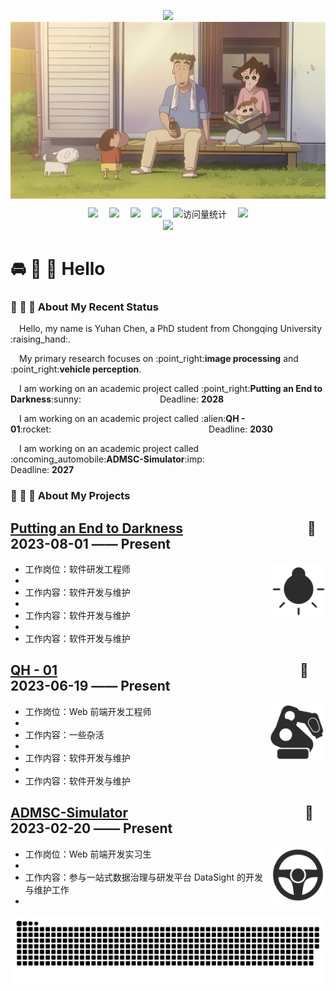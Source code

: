 <p align="center">
   <img src="https://readme-typing-svg.demolab.com?font=Fira+Code&pause=1000&width=435&lines=Welcome to YHC Studio&center=true&size=27" />
  <img src="https://github.com/chenyuhan1997/chenyuhan1997/blob/main/assets/1.png" alt="my" width="1000" style="display: block; margin: 0 auto;"/>
</p>


<div align="center">
 <a href="https://www.zhihu.com/people/qiao-han-80-16/"><img src="https://img.shields.io/badge/Website-ZHIHU-blue" /></a>&emsp;
 <a href="https://blog.csdn.net/m0_57628341/"><img src="https://img.shields.io/badge/Website-CSDN-orange" /></a>&emsp;
 <a href="https://space.bilibili.com/55263196/"><img src="https://img.shields.io/badge/Website-Bilibili-ff69b4" /></a>&emsp;
 <a href="https://github.com/chenyuhan1997/"><img src="https://img.shields.io/badge/Website-Github-black" /></a>&emsp;
 <!-- visitor -->
 <img src="https://komarev.com/ghpvc/?username=chenyuhan1997&label=Views&color=orange&style=flat" alt="访问量统计" />&emsp;
 <!-- wakatime -->    
 <a href="https://github.com/chenyuhan1997"><img src="https://wakatime.com/badge/user/42d0678c-368b-448b-9a77-5d21c5b55352.svg" /></a>
</div>

<div align="center">
   <img width="1000" src="https://github-readme-stats.vercel.app/api?username=chenyuhan1997&hide_title=true&hide_border=true&show_icons=trueline_height=200&text_color=000&icon_color=000&bg_color=0,ea6161,ffc64d,fffc4d,52fa5a&theme=graywhite" />
</div>

#  :oncoming_automobile: :bath: :bath: Hello

<table>
  


### :love_hotel: :runner: :runner: About My Recent Status

<p>&emsp;Hello, my name is Yuhan Chen, a PhD student from Chongqing University :raising_hand:.</p>
<p>&emsp;My primary research focuses on :point_right:<strong>image processing</strong> and :point_right:<strong>vehicle perception</strong>.</p>
<p>&emsp;I am working on an academic project called :point_right:<strong>Putting an End to Darkness</strong>:sunny:&emsp;&emsp;&emsp;&emsp;&emsp;&emsp;&emsp;&emsp;&emsp;Deadline: <strong>2028</strong></p>
<p>&emsp;I am working on an academic project called :alien:<strong>QH - 01</strong>:rocket:&emsp;&emsp;&emsp;&emsp;&emsp;&emsp;&emsp;&emsp;&emsp;&emsp;&emsp;&emsp;&emsp;&emsp;&emsp;&emsp;&emsp;&emsp;Deadline: <strong>2030</strong></p>
<p>&emsp;I am working on an academic project called :oncoming_automobile:<strong>ADMSC-Simulator</strong>:imp:&emsp;&emsp;&emsp;&emsp;&emsp;&emsp;&emsp;&emsp;&emsp;&emsp;&emsp;&emsp;&emsp;Deadline: <strong>2027</strong></p>

### :post_office: :runner: :runner: About My Projects


## [Putting an End to Darkness](https://lusun.com/) &emsp;&emsp;&emsp;&emsp;&emsp;&emsp;&emsp;&emsp;&emsp; 📌 2023-08-01 —— Present
<img align="right" width="88" src="https://github.com/chenyuhan1997/chenyuhan1997/blob/main/assets/2.png" />

  - 工作岗位：软件研发工程师
  - 
  - 工作内容：软件开发与维护
  - 
  - 工作内容：软件开发与维护
  - 
  - 工作内容：软件开发与维护


## [QH - 01](https://www.tuhuimap.com/) &emsp;&emsp;&emsp;&emsp;&emsp;&emsp;&emsp;&emsp;&emsp;&emsp;&emsp;&emsp;&emsp;&emsp;&emsp;&emsp;&emsp;&emsp; 📌 2023-06-19 —— Present
<img align="right" width="88" src="https://github.com/chenyuhan1997/chenyuhan1997/blob/main/assets/3.png" />

  - 工作岗位：Web 前端开发工程师
  - 
  - 工作内容：一些杂活
  - 
  - 工作内容：软件开发与维护
  - 
  - 工作内容：软件开发与维护


## [ADMSC-Simulator](https://www.nio.cn/) &emsp;&emsp;&emsp;&emsp;&emsp;&emsp;&emsp;&emsp;&emsp;&emsp;&emsp;&emsp;&emsp; 📌 2023-02-20 —— Present
<img align="right" width="88" src="https://github.com/chenyuhan1997/chenyuhan1997/blob/main/assets/4.png" />

  - 工作岗位：Web 前端开发实习生
  - 
  - 工作内容：参与一站式数据治理与研发平台 DataSight 的开发与维护工作
  - 



<picture>
  <source media="(prefers-color-scheme: dark)" srcset="https://raw.githubusercontent.com/chenyuhan1997/chenyuhan1997/output/github-contribution-grid-snake-dark.svg">
  <source media="(prefers-color-scheme: light)" srcset="https://raw.githubusercontent.com/chenyuhan1997/chenyuhan1997/output/github-contribution-grid-snake.svg">
  <img alt="github contribution grid snake animation" src="https://raw.githubusercontent.com/chenyuhan1997/chenyuhan1997/output/github-contribution-grid-snake.svg">
</picture>



